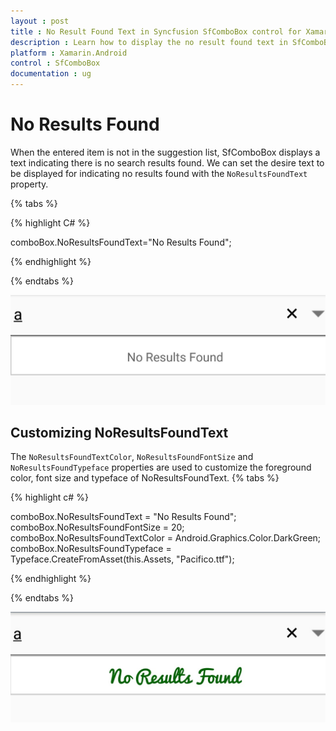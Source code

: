 ```yaml
---
layout : post
title : No Result Found Text in Syncfusion SfComboBox control for Xamarin.Android
description : Learn how to display the no result found text in SfComboBox
platform : Xamarin.Android
control : SfComboBox
documentation : ug
---
```


# No Results Found

When the entered item is not in the suggestion list, SfComboBox displays a text indicating there is no search results found. We can set the desire text to be displayed for indicating no results found with the `NoResultsFoundText` property.

{% tabs %}

{% highlight C# %}

comboBox.NoResultsFoundText="No Results Found";
	 
{% endhighlight %}

{% endtabs %}

![NoResultsFound](images/NoResultsFound.jpg)

## Customizing NoResultsFoundText

The `NoResultsFoundTextColor`, `NoResultsFoundFontSize` and `NoResultsFoundTypeface` properties are used to customize the foreground color, font size and typeface of NoResultsFoundText.
{% tabs %}

{% highlight c# %}

comboBox.NoResultsFoundText = "No Results Found";
comboBox.NoResultsFoundFontSize = 20;
comboBox.NoResultsFoundTextColor = Android.Graphics.Color.DarkGreen;
comboBox.NoResultsFoundTypeface = Typeface.CreateFromAsset(this.Assets, "Pacifico.ttf");

{% endhighlight %}

{% endtabs %}

![NoResultsFound_Customization](images/NoResultsFound_Customization.jpg)